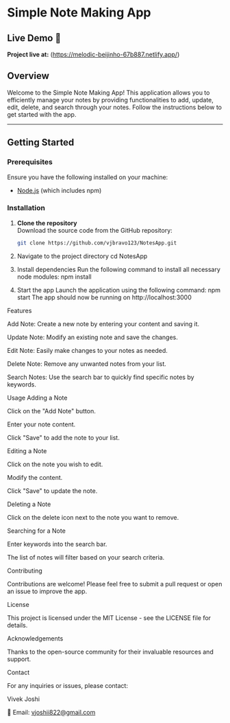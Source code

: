 # Simple Note Making App

## Live Demo 🚀

**Project live at:** (https://melodic-beijinho-67b887.netlify.app/)

## Overview

Welcome to the Simple Note Making App! This application allows you to efficiently manage your notes by providing functionalities to add, update, edit, delete, and search through your notes. Follow the instructions below to get started with the app.

---

## Getting Started

### Prerequisites
Ensure you have the following installed on your machine:
- [Node.js](https://nodejs.org/) (which includes npm)

### Installation

1. **Clone the repository**  
   Download the source code from the GitHub repository:  
   ```bash
   git clone https://github.com/vjbravo123/NotesApp.git

2. Navigate to the project directory
    cd NotesApp

3. Install dependencies
    Run the following command to install all necessary node modules:
    npm install

4. Start the app
    Launch the application using the following command:
    npm start
    The app should now be running on http://localhost:3000


Features

Add Note: Create a new note by entering your content and saving it.

Update Note: Modify an existing note and save the changes.

Edit Note: Easily make changes to your notes as needed.

Delete Note: Remove any unwanted notes from your list.

Search Notes: Use the search bar to quickly find specific notes by keywords.


Usage
Adding a Note

Click on the "Add Note" button.

Enter your note content.

Click "Save" to add the note to your list.

Editing a Note

Click on the note you wish to edit.

Modify the content.

Click "Save" to update the note.

Deleting a Note

Click on the delete icon next to the note you want to remove.

Searching for a Note

Enter keywords into the search bar.

The list of notes will filter based on your search criteria.


Contributing

Contributions are welcome! Please feel free to submit a pull request or open an issue to improve the app.


License

This project is licensed under the MIT License - see the LICENSE file for details.

Acknowledgements

Thanks to the open-source community for their invaluable resources and support.

Contact

For any inquiries or issues, please contact:

Vivek Joshi

📧 Email: vjoshii822@gmail.com
